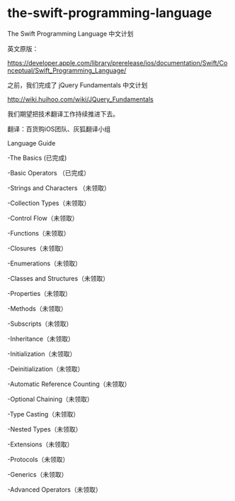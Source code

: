 the-swift-programming-language
==============================

The Swift Programming Language 中文计划

英文原版：

https://developer.apple.com/library/prerelease/ios/documentation/Swift/Conceptual/Swift_Programming_Language/

之前，我们完成了 jQuery Fundamentals 中文计划

http://wiki.huihoo.com/wiki/JQuery_Fundamentals

我们期望把技术翻译工作持续推进下去。

翻译：百货购iOS团队、灰狐翻译小组




Language Guide

-The Basics (已完成)

-Basic Operators （已完成）

-Strings and Characters （未领取）

-Collection Types（未领取）

-Control Flow（未领取）

-Functions（未领取）

-Closures（未领取）

-Enumerations（未领取）

-Classes and Structures（未领取）

-Properties（未领取）

-Methods（未领取）

-Subscripts（未领取）

-Inheritance（未领取）

-Initialization（未领取）

-Deinitialization（未领取）

-Automatic Reference Counting（未领取）

-Optional Chaining（未领取）

-Type Casting（未领取）

-Nested Types（未领取）

-Extensions（未领取）

-Protocols（未领取）

-Generics（未领取）

-Advanced Operators（未领取）
